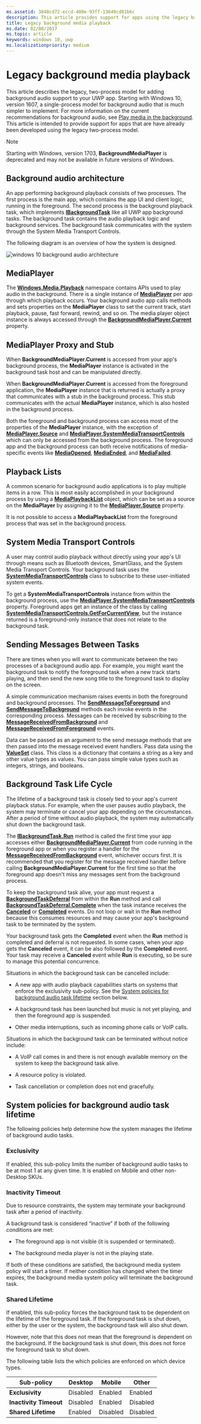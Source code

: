 ```yaml
---
ms.assetid: 3848cd72-eccd-400e-93ff-13649cd81b6c
description: This article provides support for apps using the legacy background media model for playback and provides guidance for migrating to the new model.
title: Legacy background media playback
ms.date: 02/08/2017
ms.topic: article
keywords: windows 10, uwp
ms.localizationpriority: medium
---
```

# Legacy background media playback


This article describes the legacy, two-process model for adding background audio support to your UWP app. Starting with Windows 10, version 1607, a single-process model for background audio that is much simpler to implement. For more information on the current recommendations for background audio, see [Play media in the background](background-audio.md). This article is intended to provide support for apps that are have already been developed using the legacy two-process model.

> [!NOTE]
> Starting with Windows, version 1703, **BackgroundMediaPlayer** is deprecated and may not be available in future versions of Windows.

## Background audio architecture

An app performing background playback consists of two processes. The first process is the main app, which contains the app UI and client logic, running in the foreground. The second process is the background playback task, which implements [**IBackgroundTask**](/uwp/api/Windows.ApplicationModel.Background.IBackgroundTask) like all UWP app background tasks. The background task contains the audio playback logic and background services. The background task communicates with the system through the System Media Transport Controls.

The following diagram is an overview of how the system is designed.

![windows 10 background audio architecture](images/backround-audio-architecture-win10.png)
## MediaPlayer

The [**Windows.Media.Playback**](/uwp/api/Windows.Media.Playback) namespace contains APIs used to play audio in the background. There is a single instance of [**MediaPlayer**](/uwp/api/Windows.Media.Playback.MediaPlayer) per app through which playback occurs. Your background audio app calls methods and sets properties on the **MediaPlayer** class to set the current track, start playback, pause, fast forward, rewind, and so on. The media player object instance is always accessed through the [**BackgroundMediaPlayer.Current**](/uwp/api/windows.media.playback.backgroundmediaplayer.current) property.

## MediaPlayer Proxy and Stub

When **BackgroundMediaPlayer.Current** is accessed from your app's background process, the **MediaPlayer** instance is activated in the background task host and can be manipulated directly.

When **BackgroundMediaPlayer.Current** is accessed from the foreground application, the **MediaPlayer** instance that is returned is actually a proxy that communicates with a stub in the background process. This stub communicates with the actual **MediaPlayer** instance, which is also hosted in the background process.

Both the foreground and background process can access most of the properties of the **MediaPlayer** instance, with the exception of [**MediaPlayer.Source**](/uwp/api/windows.media.playback.mediaplayer.source) and [**MediaPlayer.SystemMediaTransportControls**](/uwp/api/windows.media.playback.mediaplayer.systemmediatransportcontrols) which can only be accessed from the background process. The foreground app and the background process can both receive notifications of media-specific events like [**MediaOpened**](/uwp/api/windows.media.playback.mediaplayer.mediaopened), [**MediaEnded**](/uwp/api/windows.media.playback.mediaplayer.mediaended), and [**MediaFailed**](/uwp/api/windows.media.playback.mediaplayer.mediafailed).

## Playback Lists

A common scenario for background audio applications is to play multiple items in a row. This is most easily accomplished in your background process by using a [**MediaPlaybackList**](/uwp/api/Windows.Media.Playback.MediaPlaybackList) object, which can be set as a source on the **MediaPlayer** by assigning it to the [**MediaPlayer.Source**](/uwp/api/windows.media.playback.mediaplayer.source) property.

It is not possible to access a **MediaPlaybackList** from the foreground process that was set in the background process.

## System Media Transport Controls

A user may control audio playback without directly using your app's UI through means such as Bluetooth devices, SmartGlass, and the System Media Transport Controls. Your background task uses the [**SystemMediaTransportControls**](/uwp/api/Windows.Media.SystemMediaTransportControls) class to subscribe to these user-initiated system events.

To get a **SystemMediaTransportControls** instance from within the background process, use the [**MediaPlayer.SystemMediaTransportControls**](/uwp/api/windows.media.playback.mediaplayer.systemmediatransportcontrols) property. Foreground apps get an instance of the class by calling [**SystemMediaTransportControls.GetForCurrentView**](/uwp/api/windows.media.systemmediatransportcontrols.getforcurrentview), but the instance returned is a foreground-only instance that does not relate to the background task.

## Sending Messages Between Tasks

There are times when you will want to communicate between the two processes of a background audio app. For example, you might want the background task to notify the foreground task when a new track starts playing, and then send the new song title to the foreground task to display on the screen.

A simple communication mechanism raises events in both the foreground and background processes. The [**SendMessageToForeground**](/uwp/api/windows.media.playback.backgroundmediaplayer.sendmessagetoforeground) and [**SendMessageToBackground**](/uwp/api/windows.media.playback.backgroundmediaplayer.sendmessagetobackground) methods each invoke events in the corresponding process. Messages can be received by subscribing to the [**MessageReceivedFromBackground**](/uwp/api/windows.media.playback.backgroundmediaplayer.messagereceivedfrombackground) and [**MessageReceivedFromForeground**](/uwp/api/windows.media.playback.backgroundmediaplayer.messagereceivedfromforeground) events.

Data can be passed as an argument to the send message methods that are then passed into the message received event handlers. Pass data using the [**ValueSet**](/uwp/api/Windows.Foundation.Collections.ValueSet) class. This class is a dictionary that contains a string as a key and other value types as values. You can pass simple value types such as integers, strings, and booleans.

## Background Task Life Cycle

The lifetime of a background task is closely tied to your app's current playback status. For example, when the user pauses audio playback, the system may terminate or cancel your app depending on the circumstances. After a period of time without audio playback, the system may automatically shut down the background task.

The [**IBackgroundTask.Run**](/uwp/api/windows.applicationmodel.background.ibackgroundtask.run) method is called the first time your app accesses either [**BackgroundMediaPlayer.Current**](/uwp/api/windows.media.playback.backgroundmediaplayer.current) from code running in the foreground app or when you register a handler for the [**MessageReceivedFromBackground**](/uwp/api/windows.media.playback.backgroundmediaplayer.messagereceivedfrombackground) event, whichever occurs first. It is recommended that you register for the message received handler before calling **BackgroundMediaPlayer.Current** for the first time so that the foreground app doesn't miss any messages sent from the background process.

To keep the background task alive, your app must request a [**BackgroundTaskDeferral**](/uwp/api/Windows.ApplicationModel.Background.BackgroundTaskDeferral) from within the **Run** method and call [**BackgroundTaskDeferral.Complete**](/uwp/api/windows.applicationmodel.background.backgroundtaskdeferral.complete) when the task instance receives the [**Canceled**](/uwp/api/windows.applicationmodel.background.ibackgroundtaskinstance.canceled) or [**Completed**](/uwp/api/windows.applicationmodel.background.backgroundtaskregistration.completed) events. Do not loop or wait in the **Run** method because this consumes resources and may cause your app's background task to be terminated by the system.

Your background task gets the **Completed** event when the **Run** method is completed and deferral is not requested. In some cases, when your app gets the **Canceled** event, it can be also followed by the **Completed** event. Your task may receive a **Canceled** event while **Run** is executing, so be sure to manage this potential concurrence.

Situations in which the background task can be cancelled include:

-   A new app with audio playback capabilities starts on systems that enforce the exclusivity sub-policy. See the [System policies for background audio task lifetime](#system-policies-for-background-audio-task-lifetime) section below.

-   A background task has been launched but music is not yet playing, and then the foreground app is suspended.

-   Other media interruptions, such as incoming phone calls or VoIP calls.

Situations in which the background task can be terminated without notice include:

-   A VoIP call comes in and there is not enough available memory on the system to keep the background task alive.

-   A resource policy is violated.

-   Task cancellation or completion does not end gracefully.

## System policies for background audio task lifetime

The following policies help determine how the system manages the lifetime of background audio tasks.

### Exclusivity

If enabled, this sub-policy limits the number of background audio tasks to be at most 1 at any given time. It is enabled on Mobile and other non-Desktop SKUs.

### Inactivity Timeout

Due to resource constraints, the system may terminate your background task after a period of inactivity.

A background task is considered “inactive” if both of the following conditions are met:

-   The foreground app is not visible (it is suspended or terminated).

-   The background media player is not in the playing state.

If both of these conditions are satisfied, the background media system policy will start a timer. If neither condition has changed when the timer expires, the background media system policy will terminate the background task.

### Shared Lifetime

If enabled, this sub-policy forces the background task to be dependent on the lifetime of the foreground task. If the foreground task is shut down, either by the user or the system, the background task will also shut down.

However, note that this does not mean that the foreground is dependent on the background. If the background task is shut down, this does not force the foreground task to shut down.

The following table lists the which policies are enforced on which device types.

| Sub-policy             | Desktop  | Mobile   | Other    |
|------------------------|----------|----------|----------|
| **Exclusivity**        | Disabled | Enabled  | Enabled  |
| **Inactivity Timeout** | Disabled | Enabled  | Disabled |
| **Shared Lifetime**    | Enabled  | Disabled | Disabled |


 

 